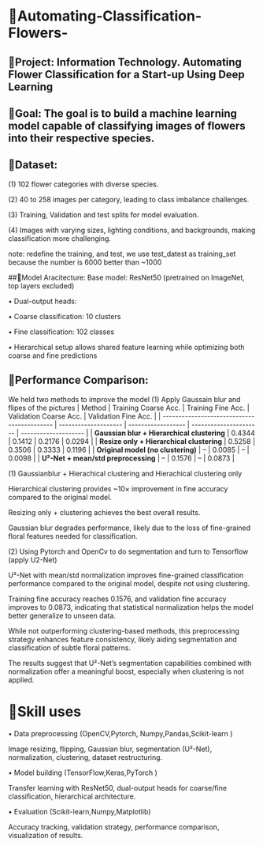 # 🎄Automating-Classification-Flowers-
## 🎄Project: Information Technology. Automating Flower Classification for a Start-up Using Deep Learning
## 🎄Goal: The goal is to build a machine learning model capable of classifying images of flowers into their respective species.
## 🎄Dataset:
(1) 102 flower categories with diverse species.

(2) 40 to 258 images per category, leading to class imbalance challenges.

(3) Training, Validation and test splits for model evaluation.

(4) Images with varying sizes, lighting conditions, and backgrounds, making classification more challenging.

note: redefine the training, and test, we use test_datest as training_set because the number is 6000 better than ~1000

##🎄Model Aracitecture:
Base model: ResNet50 (pretrained on ImageNet, top layers excluded)

• Dual-output heads:

• Coarse classification: 10 clusters

• Fine classification: 102 classes

• Hierarchical setup allows shared feature learning while optimizing both coarse and fine predictions

## 🎄Performance Comparison:
We held two methods to improve the model
(1) Apply Gaussain blur and flipes of the pictures
| Method                                      | Training Coarse Acc. | Training Fine Acc. | Validation Coarse Acc. | Validation Fine Acc. |
| ------------------------------------------- | -------------------- | ------------------ | ---------------------- | -------------------- |
| **Gaussian blur + Hierarchical clustering** | 0.4344               | 0.1412             | 0.2176                 | 0.0294               |
| **Resize only + Hierarchical clustering**   | 0.5258               | 0.3506             | 0.3333                 | 0.1196               |
| **Original model (no clustering)**          | –                    | 0.0085             | –                      | 0.0098               |
| **U²-Net + mean/std preprocessing**         | –                    | 0.1576             | –                      | 0.0873               |

(1) Gaussianblur + Hierachical clustering and Hierachical clustering only

Hierarchical clustering provides ~10× improvement in fine accuracy compared to the original model.

Resizing only + clustering achieves the best overall results.

Gaussian blur degrades performance, likely due to the loss of fine-grained floral features needed for classification.

(2) Using Pytorch and OpenCv to do segmentation and turn to Tensorflow (apply U2-Net)

U²-Net with mean/std normalization improves fine-grained classification performance compared to the original model, despite not using clustering.

Training fine accuracy reaches 0.1576, and validation fine accuracy improves to 0.0873, indicating that statistical normalization helps the model better generalize to unseen data.

While not outperforming clustering-based methods, this preprocessing strategy enhances feature consistency, likely aiding segmentation and classification of subtle floral patterns.

The results suggest that U²-Net’s segmentation capabilities combined with normalization offer a meaningful boost, especially when clustering is not applied.

# 🎄Skill uses
• Data preprocessing (OpenCV,Pytorch, Numpy,Pandas,Scikit-learn )

Image resizing, flipping, Gaussian blur, segmentation (U²-Net), normalization, clustering, dataset restructuring.

• 	Model building (TensorFlow,Keras,PyTorch )

Transfer learning with ResNet50, dual-output heads for coarse/fine classification, hierarchical architecture.

• 	Evaluation (Scikit-learn,Numpy,Matplotlib)

Accuracy tracking, validation strategy, performance comparison, visualization of results.
